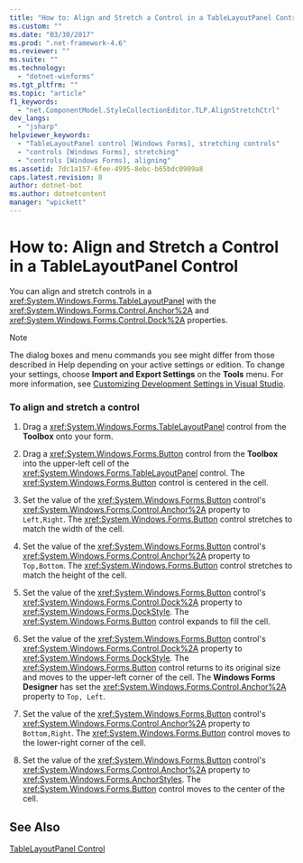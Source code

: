 ```yaml
---
title: "How to: Align and Stretch a Control in a TableLayoutPanel Control | Microsoft Docs"
ms.custom: ""
ms.date: "03/30/2017"
ms.prod: ".net-framework-4.6"
ms.reviewer: ""
ms.suite: ""
ms.technology: 
  - "dotnet-winforms"
ms.tgt_pltfrm: ""
ms.topic: "article"
f1_keywords: 
  - "net.ComponentModel.StyleCollectionEditor.TLP.AlignStretchCtrl"
dev_langs: 
  - "jsharp"
helpviewer_keywords: 
  - "TableLayoutPanel control [Windows Forms], stretching controls"
  - "controls [Windows Forms], stretching"
  - "controls [Windows Forms], aligning"
ms.assetid: 7dc1a157-6fee-4995-8ebc-b65bdc0909a8
caps.latest.revision: 8
author: dotnet-bot
ms.author: dotnetcontent
manager: "wpickett"
---
```

# How to: Align and Stretch a Control in a TableLayoutPanel Control
You can align and stretch controls in a <xref:System.Windows.Forms.TableLayoutPanel> with the <xref:System.Windows.Forms.Control.Anchor%2A> and <xref:System.Windows.Forms.Control.Dock%2A> properties.  
  
> [!NOTE]
>  The dialog boxes and menu commands you see might differ from those described in Help depending on your active settings or edition. To change your settings, choose **Import and Export Settings** on the **Tools** menu. For more information, see [Customizing Development Settings in Visual Studio](http://msdn.microsoft.com/en-us/22c4debb-4e31-47a8-8f19-16f328d7dcd3).  
  
### To align and stretch a control  
  
1.  Drag a <xref:System.Windows.Forms.TableLayoutPanel> control from the **Toolbox** onto your form.  
  
2.  Drag a <xref:System.Windows.Forms.Button> control from the **Toolbox** into the upper-left cell of the <xref:System.Windows.Forms.TableLayoutPanel> control. The <xref:System.Windows.Forms.Button> control is centered in the cell.  
  
3.  Set the value of the <xref:System.Windows.Forms.Button> control's <xref:System.Windows.Forms.Control.Anchor%2A> property to `Left,Right`. The <xref:System.Windows.Forms.Button> control stretches to match the width of the cell.  
  
4.  Set the value of the <xref:System.Windows.Forms.Button> control's <xref:System.Windows.Forms.Control.Anchor%2A> property to `Top,Bottom`. The <xref:System.Windows.Forms.Button> control stretches to match the height of the cell.  
  
5.  Set the value of the <xref:System.Windows.Forms.Button> control's <xref:System.Windows.Forms.Control.Dock%2A> property to <xref:System.Windows.Forms.DockStyle>. The <xref:System.Windows.Forms.Button> control expands to fill the cell.  
  
6.  Set the value of the <xref:System.Windows.Forms.Button> control's <xref:System.Windows.Forms.Control.Dock%2A> property to <xref:System.Windows.Forms.DockStyle>. The <xref:System.Windows.Forms.Button> control returns to its original size and moves to the upper-left corner of the cell. The **Windows Forms Designer** has set the <xref:System.Windows.Forms.Control.Anchor%2A> property to `Top, Left`.  
  
7.  Set the value of the <xref:System.Windows.Forms.Button> control's <xref:System.Windows.Forms.Control.Anchor%2A> property to `Bottom,Right`. The <xref:System.Windows.Forms.Button> control moves to the lower-right corner of the cell.  
  
8.  Set the value of the <xref:System.Windows.Forms.Button> control's <xref:System.Windows.Forms.Control.Anchor%2A> property to <xref:System.Windows.Forms.AnchorStyles>. The <xref:System.Windows.Forms.Button> control moves to the center of the cell.  
  
## See Also  
 [TableLayoutPanel Control](../../../../docs/framework/winforms/controls/tablelayoutpanel-control-windows-forms.md)